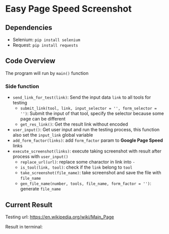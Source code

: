 # Easy Page Speed Screenshot

## Dependencies

- Selenium: `pip install selenium`
- Request: `pip install requests`

## Code Overview

The program will run by `main()` function

### Side function

- `send_link_for_test(link)`: Send the input data `link` to all tools for testing
  - `submit_link(tool, link, input_selector = '', form_selector = '')`: Submit the input of that tool, specify the selector because some page can be different
  - `get_res_link()`: Get the result link without encoded
- `user_input()`: Get user input and run the testing process, this function also set the `input_link` global variable
- `add_form_factor(links)`: add `form_factor` param to **Google Page Speed** links
- `execute_screenshot(links)`: execute taking screenshot with result after process with `user_input()`
  - `replace_url(url)`: replace some charactor in link into `-`
  - `is_tool(link, tool)`: check if the `link` belong to `tool`
  - `take_screenshot(file_name)`: take screenshot and save the file with `file_name`
  - `gen_file_name(number, tools, file_name, form_factor = '')`: generate `file_name`

## Current Result

Testing url: https://en.wikipedia.org/wiki/Main_Page

Result in terminal:


